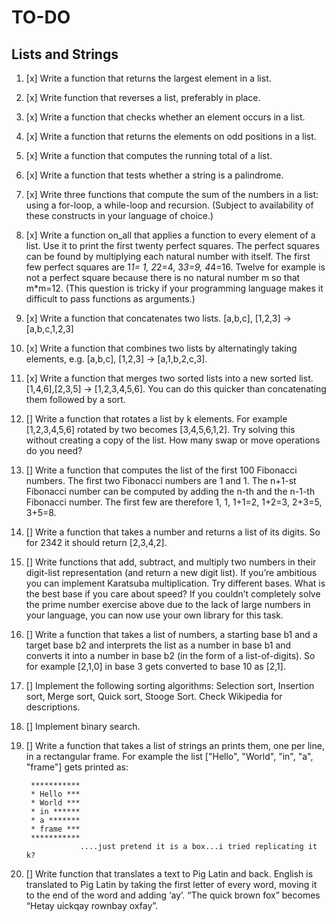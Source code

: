# TO-DO

## Lists and Strings

1.  [x] Write a function that returns the largest element in a list.
2.  [x] Write function that reverses a list, preferably in place.
3.  [x] Write a function that checks whether an element occurs in a list.
4.  [x] Write a function that returns the elements on odd positions in a list.
5.  [x] Write a function that computes the running total of a list.
6.  [x] Write a function that tests whether a string is a palindrome.
7.  [x] Write three functions that compute the sum of the numbers in a list: using a for-loop, a while-loop and recursion. (Subject to availability of these constructs in your language of choice.)
8.  [x] Write a function on_all that applies a function to every element of a list. Use it to print the first twenty perfect squares. The perfect squares can be found by multiplying each natural number with itself. The first few perfect squares are 1*1= 1, 2*2=4, 3*3=9, 4*4=16. Twelve for example is not a perfect square because there is no natural number m so that m\*m=12. (This question is tricky if your programming language makes it difficult to pass functions as arguments.)
9.  [x] Write a function that concatenates two lists. [a,b,c], [1,2,3] → [a,b,c,1,2,3]
10. [x] Write a function that combines two lists by alternatingly taking elements, e.g. [a,b,c], [1,2,3] → [a,1,b,2,c,3].
11. [x] Write a function that merges two sorted lists into a new sorted list. [1,4,6],[2,3,5] → [1,2,3,4,5,6]. You can do this quicker than concatenating them followed by a sort.
12. [] Write a function that rotates a list by k elements. For example [1,2,3,4,5,6] rotated by two becomes [3,4,5,6,1,2]. Try solving this without creating a copy of the list. How many swap or move operations do you need?
13. [] Write a function that computes the list of the first 100 Fibonacci numbers. The first two Fibonacci numbers are 1 and 1. The n+1-st Fibonacci number can be computed by adding the n-th and the n-1-th Fibonacci number. The first few are therefore 1, 1, 1+1=2, 1+2=3, 2+3=5, 3+5=8.
14. [] Write a function that takes a number and returns a list of its digits. So for 2342 it should return [2,3,4,2].
15. [] Write functions that add, subtract, and multiply two numbers in their digit-list representation (and return a new digit list). If you’re ambitious you can implement Karatsuba multiplication. Try different bases. What is the best base if you care about speed? If you couldn’t completely solve the prime number exercise above due to the lack of large numbers in your language, you can now use your own library for this task.
16. [] Write a function that takes a list of numbers, a starting base b1 and a target base b2 and interprets the list as a number in base b1 and converts it into a number in base b2 (in the form of a list-of-digits). So for example [2,1,0] in base 3 gets converted to base 10 as [2,1].
17. [] Implement the following sorting algorithms: Selection sort, Insertion sort, Merge sort, Quick sort, Stooge Sort. Check Wikipedia for descriptions.
18. [] Implement binary search.
19. [] Write a function that takes a list of strings an prints them, one per line, in a rectangular frame. For example the list ["Hello", "World", "in", "a", "frame"] gets printed as:

         ***********
         * Hello ***
         * World ***
         * in ******
         * a *******
         * frame ***
         ***********
                    ....just pretend it is a box...i tried replicating it k?

20. [] Write function that translates a text to Pig Latin and back. English is translated to Pig Latin by taking the first letter of every word, moving it to the end of the word and adding ‘ay’. “The quick brown fox” becomes “Hetay uickqay rownbay oxfay”.
